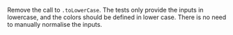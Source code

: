 Remove the call to `.toLowerCase`. The tests only provide the inputs in 
lowercase, and the colors should be defined in lower case. There is no need to 
manually normalise the inputs.